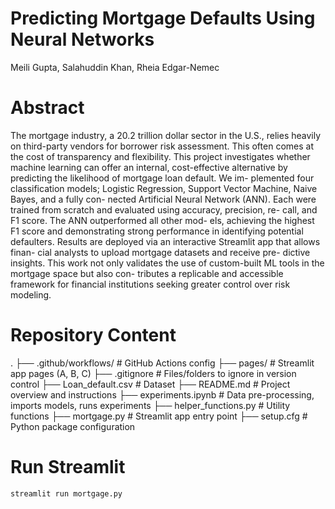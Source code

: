 # Predicting Mortgage Defaults Using Neural Networks

Meili Gupta, Salahuddin Khan, Rheia Edgar-Nemec

# Abstract

The mortgage industry, a 20.2 trillion dollar sector in the
U.S., relies heavily on third-party vendors for borrower risk
assessment. This often comes at the cost of transparency
and flexibility. This project investigates whether machine
learning can offer an internal, cost-effective alternative by
predicting the likelihood of mortgage loan default. We im-
plemented four classification models; Logistic Regression,
Support Vector Machine, Naive Bayes, and a fully con-
nected Artificial Neural Network (ANN). Each were trained
from scratch and evaluated using accuracy, precision, re-
call, and F1 score. The ANN outperformed all other mod-
els, achieving the highest F1 score and demonstrating strong
performance in identifying potential defaulters. Results are
deployed via an interactive Streamlit app that allows finan-
cial analysts to upload mortgage datasets and receive pre-
dictive insights. This work not only validates the use of
custom-built ML tools in the mortgage space but also con-
tributes a replicable and accessible framework for financial
institutions seeking greater control over risk modeling.

# Repository Content

.
├── .github/workflows/           # GitHub Actions config
├── pages/                       # Streamlit app pages (A, B, C)
├── .gitignore                   # Files/folders to ignore in version control
├── Loan_default.csv             # Dataset
├── README.md                    # Project overview and instructions
├── experiments.ipynb            # Data pre-processing, imports models, runs experiments
├── helper_functions.py          # Utility functions
├── mortgage.py                  # Streamlit app entry point
├── setup.cfg                    # Python package configuration

# Run Streamlit

```
streamlit run mortgage.py
```


